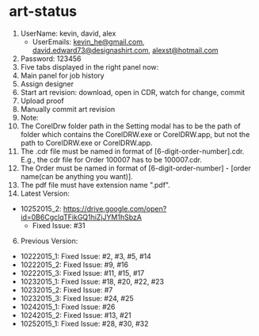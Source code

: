 # art-status

1. UserName: kevin, david, alex
	 * UserEmails: kevin_he@gmail.com, david.edward73@designashirt.com, alexst@hotmail.com
2. Password: 123456
3. Five tabs displayed in the right panel now: 
  1. Main panel for job history
  2. Assign designer
  3. Start art revision: download, open in CDR, watch for change, commit
  4. Upload proof
  5. Manually commit art revision
4. Note:
  1. The CorelDrw folder path in the Setting modal has to be the path of folder which contains the CorelDRW.exe or CorelDRW.app, but not the path to CorelDRW.exe or CorelDRW.app.
  2. The .cdr file must be named in format of [6-digit-order-number].cdr. E.g., the cdr file for Order 100007 has to be 100007.cdr. 
  3. The Order must be named in format of [6-digit-order-number] - [order name(can be anything you want)].
  4. The pdf file must have extension name ".pdf".
5. Latest Version:
  * 10252015_2: https://drive.google.com/open?id=0B6CgclqTFikGQ1hiZjJYM1hSbzA
    * Fixed Issue: #31
6. Previous Version:
  * 10222015_1: Fixed Issue: #2, #3, #5, #14
  * 10222015_2: Fixed Issue: #9, #16
  * 10222015_3: Fixed Issue: #11, #15, #17
  * 10232015_1: Fixed Issue: #18, #20, #22, #23
  * 10232015_2: Fixed Issue: #7
  * 10232015_3: Fixed Issue: #24, #25
  * 10242015_1: Fixed Issue: #26
  * 10242015_2: Fixed Issue: #13, #21
  * 10252015_1: Fixed Issue: #28, #30, #32
